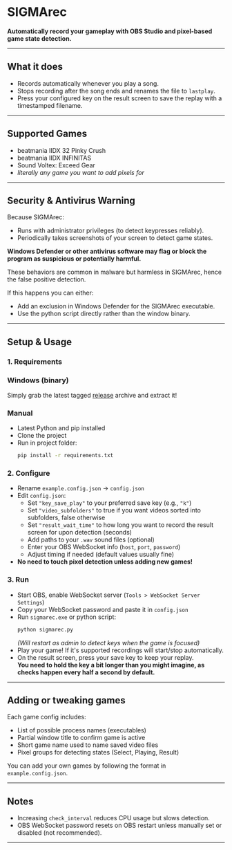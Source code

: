# SIGMArec

**Automatically record your gameplay with OBS Studio and pixel-based game state detection.**

---

## What it does

- Records automatically whenever you play a song.
- Stops recording after the song ends and renames the file to `lastplay`.
- Press your configured key on the result screen to save the replay with a timestamped filename.

---

## Supported Games

- beatmania IIDX 32 Pinky Crush  
- beatmania IIDX INFINITAS  
- Sound Voltex: Exceed Gear
- *literally any game you want to add pixels for*

---

## Security & Antivirus Warning

Because SIGMArec:

- Runs with administrator privileges (to detect keypresses reliably).   
- Periodically takes screenshots of your screen to detect game states.

**Windows Defender or other antivirus software may flag or block the program as suspicious or potentially harmful.**

These behaviors are common in malware but harmless in SIGMArec, hence the false positive detection.

If this happens you can either:

- Add an exclusion in Windows Defender for the SIGMArec executable.
- Use the python script directly rather than the window binary.

---

## Setup & Usage

### 1. Requirements

### Windows (binary)

Simply grab the latest tagged [release](https://github.com/NotAkitake/SIGMArec/releases/) archive and extract it!

### Manual

- Latest Python and pip installed  
- Clone the project
- Run in project folder:  
  ```bash
  pip install -r requirements.txt
  ```

### 2. Configure

- Rename `example.config.json` → `config.json`  
- Edit `config.json`:  
  - Set `"key_save_play"` to your preferred save key (e.g., `"k"`)  
  - Set `"video_subfolders"` to true if you want videos sorted into subfolders, false otherwise
  - Set `"result_wait_time"` to how long you want to record the result screen for upon detection (seconds)
  - Add paths to your `.wav` sound files (optional)  
  - Enter your OBS WebSocket info (`host`, `port`, `password`)  
  - Adjust timing if needed (default values usually fine)  
- **No need to touch pixel detection unless adding new games!**

### 3. Run

- Start OBS, enable WebSocket server (`Tools > WebSocket Server Settings`)  
- Copy your WebSocket password and paste it in `config.json`  
- Run `sigmarec.exe` or python script:  
  ```bash
  python sigmarec.py
  ```  
  *(Will restart as admin to detect keys when the game is focused)*  
- Play your game! If it's supported recordings will start/stop automatically.  
- On the result screen, press your save key to keep your replay.  
**You need to hold the key a bit longer than you might imagine, as checks happen every half a second by default.**

---

## Adding or tweaking games

Each game config includes:

- List of possible process names (executables)  
- Partial window title to confirm game is active  
- Short game name used to name saved video files
- Pixel groups for detecting states (Select, Playing, Result)

You can add your own games by following the format in `example.config.json`.

---

## Notes

- Increasing `check_interval` reduces CPU usage but slows detection.  
- OBS WebSocket password resets on OBS restart unless manually set or disabled (not recommended).  

---